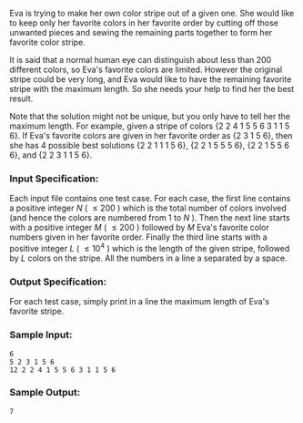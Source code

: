 <!-- Title
Favorite Color Stripe (30)
-->
Eva is trying to make her own color stripe out of a given one. She would like
to keep only her favorite colors in her favorite order by cutting off those
unwanted pieces and sewing the remaining parts together to form her favorite
color stripe.

It is said that a normal human eye can distinguish about less than 200
different colors, so Eva's favorite colors are limited. However the original
stripe could be very long, and Eva would like to have the remaining favorite
stripe with the maximum length. So she needs your help to find her the best
result.

Note that the solution might not be unique, but you only have to tell her the
maximum length. For example, given a stripe of colors {2 2 4 1 5 5 6 3 1 1 5
6}. If Eva's favorite colors are given in her favorite order as {2 3 1 5 6},
then she has 4 possible best solutions {2 2 1 1 1 5 6}, {2 2 1 5 5 5 6}, {2 2
1 5 5 6 6}, and {2 2 3 1 1 5 6}.

### Input Specification:

Each input file contains one test case. For each case, the first line contains
a positive integer $N$ ( $\le 200$ ) which is the total number of colors
involved (and hence the colors are numbered from 1 to $N$ ). Then the next
line starts with a positive integer $M$ ( $\le 200$ ) followed by $M$ Eva's
favorite color numbers given in her favorite order. Finally the third line
starts with a positive integer $L$ ( $\le 10^4$ ) which is the length of the
given stripe, followed by $L$ colors on the stripe. All the numbers in a line
a separated by a space.

### Output Specification:

For each test case, simply print in a line the maximum length of Eva's
favorite stripe.

### Sample Input:

    
    
    6
    5 2 3 1 5 6
    12 2 2 4 1 5 5 6 3 1 1 5 6
    

### Sample Output:

    
    
    7
    

